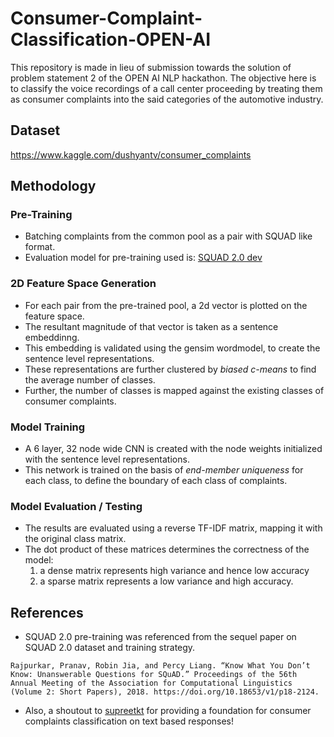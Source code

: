 # Consumer-Complaint-Classification-OPEN-AI
This repository is made in lieu of submission towards the solution of problem statement 2 of the OPEN AI NLP hackathon. The objective here is to classify the voice recordings of a call center proceeding by treating them as consumer complaints into the said categories of the automotive industry. 

## Dataset 

https://www.kaggle.com/dushyantv/consumer_complaints

## Methodology

### Pre-Training 

* Batching complaints from the common pool as a pair with SQUAD like format. 
* Evaluation model for pre-training used is: [SQUAD 2.0 dev](https://rajpurkar.github.io/SQuAD-explorer/explore/v2.0/dev/)

### 2D Feature Space Generation 

* For each pair from the pre-trained pool, a 2d vector is plotted on the feature space.
* The resultant magnitude of that vector is taken as a sentence embeddinng.
* This embedding is validated using the gensim wordmodel, to create the sentence level representations. 
* These representations are further clustered by *biased c-means* to find the average number of classes.
* Further, the number of classes is mapped against the existing classes of consumer complaints. 

### Model Training

* A 6 layer, 32 node wide CNN is created with the node weights initialized with the sentence level representations. 
* This network is trained on the basis of *end-member uniqueness* for each class, to define the boundary of each class of complaints. 

### Model Evaluation / Testing 

* The results are evaluated using a reverse TF-IDF matrix, mapping it with the original class matrix.
* The dot product of these matrices determines the correctness of the model:
    1. a dense matrix represents high variance and hence low accuracy 
    2. a sparse matrix represents a low variance and high accuracy.

## References 

* SQUAD 2.0 pre-training was referenced from the sequel paper on SQUAD 2.0 dataset and training strategy. 

```
Rajpurkar, Pranav, Robin Jia, and Percy Liang. “Know What You Don’t Know: Unanswerable Questions for SQuAD.” Proceedings of the 56th Annual Meeting of the Association for Computational Linguistics (Volume 2: Short Papers), 2018. https://doi.org/10.18653/v1/p18-2124.
```

* Also, a shoutout to [supreetkt](https://github.com/supreetkt/Consumer-Complaints-Classification/blob/master/src/consumer_complaints.py) for providing a foundation for consumer complaints classification on text based responses! 
